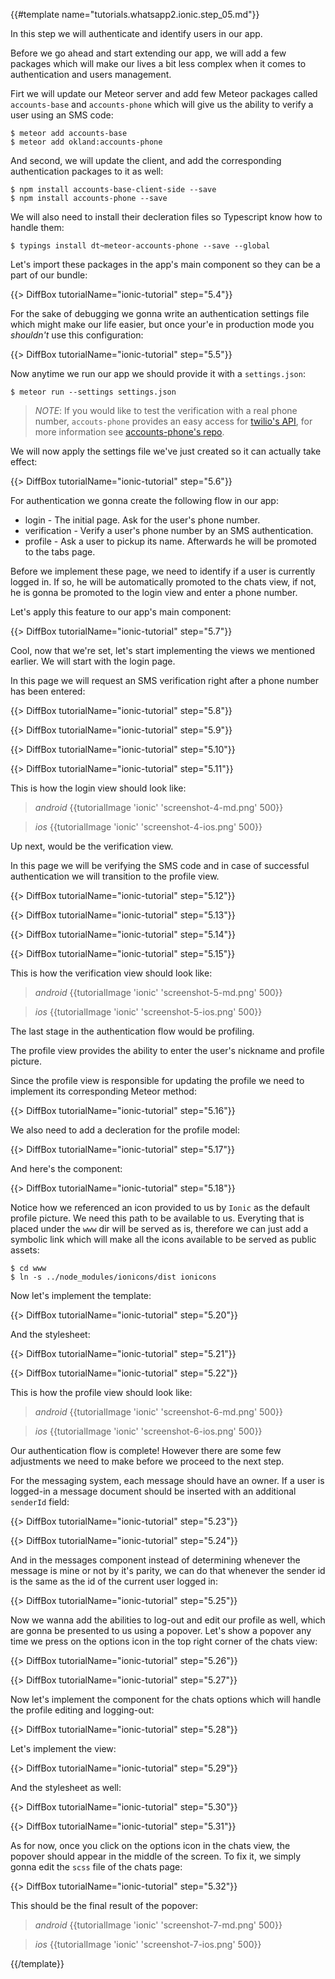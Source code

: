 {{#template name="tutorials.whatsapp2.ionic.step_05.md"}}

In this step we will authenticate and identify users in our app.

Before we go ahead and start extending our app, we will add a few packages which will make our lives a bit less complex when it comes to authentication and users management.

Firt we will update our Meteor server and add few Meteor packages called `accounts-base` and `accounts-phone` which will give us the ability to verify a user using an SMS code:

    $ meteor add accounts-base
    $ meteor add okland:accounts-phone

And second, we will update the client, and add the corresponding authentication packages to it as well:

    $ npm install accounts-base-client-side --save
    $ npm install accounts-phone --save

We will also need to install their decleration files so Typescript know how to handle them:

    $ typings install dt~meteor-accounts-phone --save --global

Let's import these packages in the app's main component so they can be a part of our bundle:

{{> DiffBox tutorialName="ionic-tutorial" step="5.4"}}

For the sake of debugging we gonna write an authentication settings file which might make our life easier, but once your'e in production mode you *shouldn't* use this configuration:

{{> DiffBox tutorialName="ionic-tutorial" step="5.5"}}

Now anytime we run our app we should provide it with a `settings.json`:

    $ meteor run --settings settings.json

> *NOTE*: If you would like to test the verification with a real phone number, `accouts-phone` provides an easy access for [twilio's API](https://www.twilio.com/), for more information see [accounts-phone's repo](https://github.com/okland/accounts-phone).

We will now apply the settings file we've just created so it can actually take effect:

{{> DiffBox tutorialName="ionic-tutorial" step="5.6"}}

For authentication we gonna create the following flow in our app:

- login - The initial page. Ask for the user's phone number.
- verification - Verify a user's phone number by an SMS authentication.
- profile - Ask a user to pickup its name. Afterwards he will be promoted to the tabs page.

Before we implement these page, we need to identify if a user is currently logged in. If so, he will be automatically promoted to the chats view, if not, he is gonna be promoted to the login view and enter a phone number.

Let's apply this feature to our app's main component:

{{> DiffBox tutorialName="ionic-tutorial" step="5.7"}}

Cool, now that we're set, let's start implementing the views we mentioned earlier. We will start with the login page.

In this page we will request an SMS verification right after a phone number has been entered:

{{> DiffBox tutorialName="ionic-tutorial" step="5.8"}}

{{> DiffBox tutorialName="ionic-tutorial" step="5.9"}}

{{> DiffBox tutorialName="ionic-tutorial" step="5.10"}}

{{> DiffBox tutorialName="ionic-tutorial" step="5.11"}}

This is how the login view should look like:

> *android* {{tutorialImage 'ionic' 'screenshot-4-md.png' 500}}

> *ios* {{tutorialImage 'ionic' 'screenshot-4-ios.png' 500}}

Up next, would be the verification view.

In this page we will be verifying the SMS code and in case of successful authentication we will transition to the profile view.

{{> DiffBox tutorialName="ionic-tutorial" step="5.12"}}

{{> DiffBox tutorialName="ionic-tutorial" step="5.13"}}

{{> DiffBox tutorialName="ionic-tutorial" step="5.14"}}

{{> DiffBox tutorialName="ionic-tutorial" step="5.15"}}

This is how the verification view should look like:

> *android* {{tutorialImage 'ionic' 'screenshot-5-md.png' 500}}

> *ios* {{tutorialImage 'ionic' 'screenshot-5-ios.png' 500}}

The last stage in the authentication flow would be profiling.

The profile view provides the ability to enter the user's nickname and profile picture.

Since the profile view is responsible for updating the profile we need to implement its corresponding Meteor method:

{{> DiffBox tutorialName="ionic-tutorial" step="5.16"}}

We also need to add a decleration for the profile model:

{{> DiffBox tutorialName="ionic-tutorial" step="5.17"}}

And here's the component:

{{> DiffBox tutorialName="ionic-tutorial" step="5.18"}}

Notice how we referenced an icon provided to us by `Ionic` as the default profile picture. We need this path to be available to us. Everyting that is placed under the `www` dir will be served as is, therefore we can just add a symbolic link which will make all the icons available to be served as public assets:

    $ cd www
    $ ln -s ../node_modules/ionicons/dist ionicons

Now let's implement the template:

{{> DiffBox tutorialName="ionic-tutorial" step="5.20"}}

And the stylesheet:

{{> DiffBox tutorialName="ionic-tutorial" step="5.21"}}

{{> DiffBox tutorialName="ionic-tutorial" step="5.22"}}

This is how the profile view should look like:

> *android* {{tutorialImage 'ionic' 'screenshot-6-md.png' 500}}

> *ios* {{tutorialImage 'ionic' 'screenshot-6-ios.png' 500}}

Our authentication flow is complete! However there are some few adjustments we need to make before we proceed to the next step.

For the messaging system, each message should have an owner. If a user is logged-in a message document should be inserted with an additional `senderId` field:

{{> DiffBox tutorialName="ionic-tutorial" step="5.23"}}

{{> DiffBox tutorialName="ionic-tutorial" step="5.24"}}

And in the messages component instead of determining whenever the message is mine or not by it's parity, we can do that whenever the sender id is the same as the id of the current user logged in:

{{> DiffBox tutorialName="ionic-tutorial" step="5.25"}}

Now we wanna add the abilities to log-out and edit our profile as well, which are gonna be presented to us using a popover. Let's show a popover any time we press on the options icon in the top right corner of the chats view:

{{> DiffBox tutorialName="ionic-tutorial" step="5.26"}}

{{> DiffBox tutorialName="ionic-tutorial" step="5.27"}}

Now let's implement the component for the chats options which will handle the profile editing and logging-out:

{{> DiffBox tutorialName="ionic-tutorial" step="5.28"}}

Let's implement the view:

{{> DiffBox tutorialName="ionic-tutorial" step="5.29"}}

And the stylesheet as well:

{{> DiffBox tutorialName="ionic-tutorial" step="5.30"}}

{{> DiffBox tutorialName="ionic-tutorial" step="5.31"}}

As for now, once you click on the options icon in the chats view, the popover should appear in the middle of the screen. To fix it, we simply gonna edit the `scss` file of the chats page:

{{> DiffBox tutorialName="ionic-tutorial" step="5.32"}}

This should be the final result of the popover:

> *android* {{tutorialImage 'ionic' 'screenshot-7-md.png' 500}}

> *ios* {{tutorialImage 'ionic' 'screenshot-7-ios.png' 500}}

{{/template}}